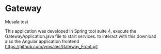 # Gateway
Musala test

This application was developed in Spring tool suite 4, execute the GatewayApplication.java file to start services.
to interact with this download also the Angular application frontend https://github.com/yrosales/Gateway_Front.git

